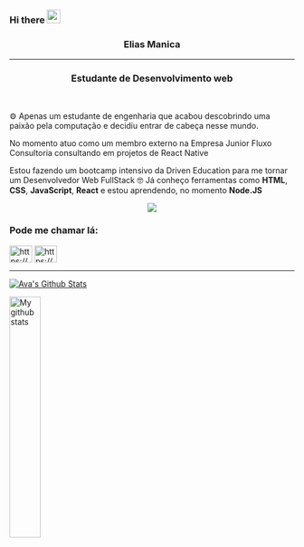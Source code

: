 ### Hi there <img src="https://github.com/TheDudeThatCode/TheDudeThatCode/blob/master/Assets/Hi.gif" width="24" />

<h3 align="center"> Elias Manica </h3>

---

<h3 align="center">Estudante de Desenvolvimento web </h3><br>

⚙️ Apenas um estudante de engenharia que acabou descobrindo uma paixão pela computação e decidiu entrar de cabeça nesse mundo. 


No momento atuo como um membro externo na Empresa Junior Fluxo Consultoria consultando em projetos de React Native


Estou fazendo um bootcamp intensivo da Driven Education para me tornar um Desenvolvedor Web FullStack 🤓 
Já conheço ferramentas como **HTML**, **CSS**, **JavaScript**, **React** e estou aprendendo, no momento **Node.JS**


  
<p align="center">
  <a href="https://skillicons.dev">
    <img src="https://skillicons.dev/icons?i=html,css,js,react,nodejs" />
  </a>
</p>
  
  
  

<h3 align="left">Pode me chamar lá:</h3>
<p align="left">
  <a href="https://linkedin.com/in/eliasmanica/" target="_blank"><img align="center" src="https://raw.githubusercontent.com/rahuldkjain/github-profile-readme-generator/master/src/images/icons/Social/linked-in-alt.svg" alt="https://www.linkedin.com/in/eliasmanica/" height="30" width="40" /></a>
  <a href="https://instagram.com/eliasmanica/" target="_blank"><img align="center" src="https://raw.githubusercontent.com/rahuldkjain/github-profile-readme-generator/master/src/images/icons/Social/instagram.svg" alt="https://www.instagram.com/eliasmanica/" height="30" width="40" /></a>
</p>

---

[![Ava's Github Stats](https://github-readme-stats.vercel.app/api?username=Elias-Manica&show_icons=true&theme=dark)](https://github.com/Elias-Manica/github-readme-stats)

<img align="left" width="33%"  src="https://github-readme-stats.vercel.app/api/top-langs/?username=Elias-Manica&layout=compact&langs_count=10&theme=dark" alt="My github stats">
